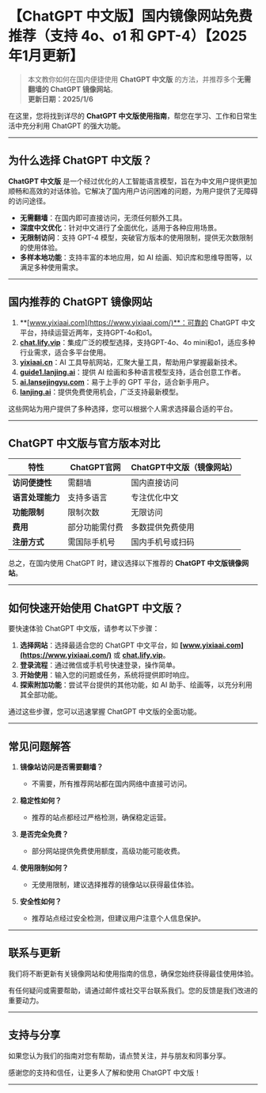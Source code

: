 # 【ChatGPT 中文版】国内镜像网站免费推荐（支持 4o、o1 和 GPT-4）【2025年1月更新】

> 本文教你如何在国内便捷使用 **ChatGPT 中文版** 的方法，并推荐多个**无需翻墙的 ChatGPT 镜像网站**。  
> **更新日期：2025/1/6** 

在这里，您将找到详尽的 **ChatGPT 中文版使用指南**，帮您在学习、工作和日常生活中充分利用 ChatGPT 的强大功能。

---

## 为什么选择 ChatGPT 中文版？

**ChatGPT 中文版** 是一个经过优化的人工智能语言模型，旨在为中文用户提供更加顺畅和高效的对话体验。它解决了国内用户访问困难的问题，为用户提供了无障碍的访问途径。

- **无需翻墙**：在国内即可直接访问，无须任何额外工具。
- **深度中文优化**：针对中文进行了全面优化，适用于各种应用场景。
- **无限制访问**：支持 GPT-4 模型，突破官方版本的使用限制，提供无次数限制的使用体验。
- **多样本地功能**：支持丰富的本地应用，如 AI 绘画、知识库和思维导图等，以满足多种使用需求。

---

## 国内推荐的 ChatGPT 镜像网站

1. **[www.yixiaai.com](https://www.yixiaai.com/)**：可靠的 ChatGPT 中文平台，持续运营近两年，支持GPT-4o和o1。
2. **[chat.lify.vip](https://chat.lify.vip/)**：集成广泛的模型选择，支持GPT-4o、4o mini和o1，适应多种行业需求，适合多平台使用。
3. **[yixiaai.cn](https://yixiaai.cn/)**：AI 工具导航网站，汇聚大量工具，帮助用户掌握最新技术。
4. **[guide1.lanjing.ai](https://guide1.lanjing.ai/)**：提供 AI 绘画和多种语言模型支持，适合创意工作者。
5. **[ai.lansejingyu.com](https://ai.lansejingyu.com/)**：易于上手的 GPT 平台，适合新手用户。
6. **[lanjing.ai](https://lanjing.ai/)**：提供免费使用机会，广泛支持最新模型。

这些网站为用户提供了多种选择，您可以根据个人需求选择最合适的平台。

---

## ChatGPT 中文版与官方版本对比

| 特性 | ChatGPT官网 | ChatGPT中文版（镜像网站）|
|-------- |-------- |-------- |
| **访问便捷性** | 需翻墙 | 国内直接访问 |
| **语言处理能力** | 支持多语言 | 专注优化中文 |
| **功能限制** | 限制次数 | 无限访问 |
| **费用** | 部分功能需付费 | 多数提供免费使用 |
| **注册方式** | 需国际手机号 | 国内手机号或扫码 |

总之，在国内使用 ChatGPT 时，建议选择以下推荐的 **ChatGPT 中文版镜像网站**。

---

## 如何快速开始使用 ChatGPT 中文版？

要快速体验 ChatGPT 中文版，请参考以下步骤：

1. **选择网站**：选择最适合您的 ChatGPT 中文平台，如 **[www.yixiaai.com](https://www.yixiaai.com/)** 或 **[chat.lify.vip](https://chat.lify.vip/)**。
2. **登录流程**：通过微信或手机号快速登录，操作简单。
3. **开始使用**：输入您的问题或任务，系统将提供即时响应。
4. **探索附加功能**：尝试平台提供的其他功能，如 AI 助手、绘画等，以充分利用其全部功能。

通过这些步骤，您可以迅速掌握 ChatGPT 中文版的全面功能。

---

## 常见问题解答

1. **镜像站访问是否需要翻墙？**
   - 不需要，所有推荐网站都在国内网络中直接可访问。

2. **稳定性如何？**
   - 推荐的站点都经过严格检测，确保稳定运营。

3. **是否完全免费？**
   - 部分网站提供免费使用额度，高级功能可能收费。

4. **使用限制如何？**
   - 无使用限制，建议选择推荐的镜像站以获得最佳体验。

5. **安全性如何？**
   - 推荐站点经过安全检测，但建议用户注意个人信息保护。

---

## 联系与更新

我们将不断更新有关镜像网站和使用指南的信息，确保您始终获得最佳使用体验。

有任何疑问或需要帮助，请通过邮件或社交平台联系我们。您的反馈是我们改进的重要动力。

---

## 支持与分享

如果您认为我们的指南对您有帮助，请点赞关注，并与朋友和同事分享。

感谢您的支持和信任，让更多人了解和使用 ChatGPT 中文版！

---
